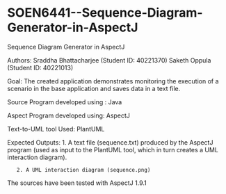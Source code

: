 # SOEN6441--Sequence-Diagram-Generator-in-AspectJ
Sequence Diagram Generator in AspectJ

Authors: Sraddha Bhattacharjee (Student ID: 40221370)
         Saketh Oppula (Student ID: 40221013)
        
Goal: The created application demonstrates monitoring the execution of a scenario in the base application and saves data in a text file.

Source Program developed using : Java

Aspect Program developed using: AspectJ

Text-to-UML tool Used: PlantUML

Expected Outputs:
       1. A text file (sequence.txt) produced by the AspectJ program (used as input to the PlantUML tool, which in turn creates a UML interaction diagram).
       
       2. A UML interaction diagram (sequence.png) 
       
The sources have been tested with AspectJ 1.9.1


